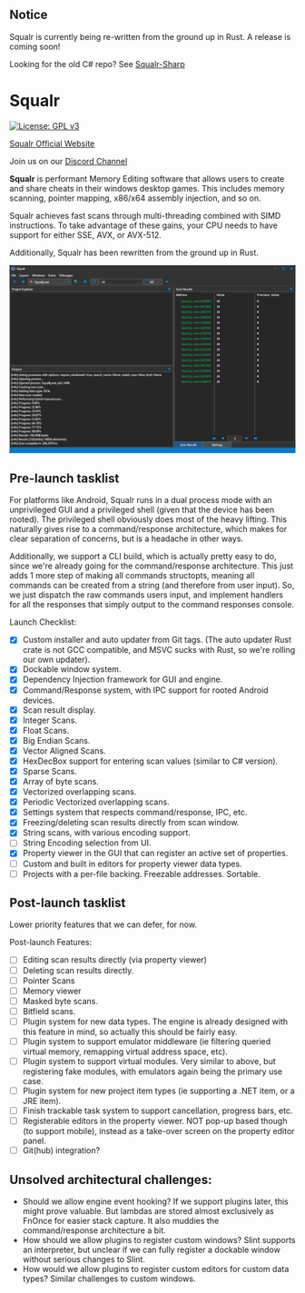## Notice

Squalr is currently being re-written from the ground up in Rust. A release is coming soon!

Looking for the old C# repo? See [Squalr-Sharp](https://github.com/Squalr/Squalr-Sharp)

# Squalr

[![License: GPL v3](https://img.shields.io/badge/License-GPL%20v3-blue.svg)](http://www.gnu.org/licenses/gpl-3.0)

[Squalr Official Website](https://www.squalr.com)

Join us on our [Discord Channel](https://discord.gg/Pq2msTx)

**Squalr** is performant Memory Editing software that allows users to create and share cheats in their windows desktop games. This includes memory scanning, pointer mapping, x86/x64 assembly injection, and so on.

Squalr achieves fast scans through multi-threading combined with SIMD instructions. To take advantage of these gains, your CPU needs to have support for either SSE, AVX, or AVX-512.

Additionally, Squalr has been rewritten from the ground up in Rust.

![SqualrGUI](docs/Squalr.png)

## Pre-launch tasklist
For platforms like Android, Squalr runs in a dual process mode with an unprivileged GUI and a privileged shell (given that the device has been rooted). The privileged shell obviously does most of the heavy lifting. This naturally gives rise to a command/response architecture, which makes for clear separation of concerns, but is a headache in other ways.

Additionally, we support a CLI build, which is actually pretty easy to do, since we're already going for the command/response architecture. This just adds 1 more step of making all commands structopts, meaning all commands can be created from a string (and therefore from user input). So, we just dispatch the raw commands users input, and implement handlers for all the responses that simply output to the command responses console.

Launch Checklist:
- [X] Custom installer and auto updater from Git tags. (The auto updater Rust crate is not GCC compatible, and MSVC sucks with Rust, so we're rolling our own updater).
- [X] Dockable window system.
- [X] Dependency Injection framework for GUI and engine.
- [X] Command/Response system, with IPC support for rooted Android devices.
- [X] Scan result display.
- [X] Integer Scans.
- [X] Float Scans.
- [X] Big Endian Scans.
- [X] Vector Aligned Scans.
- [X] HexDecBox support for entering scan values (similar to C# version).
- [X] Sparse Scans.
- [X] Array of byte scans.
- [X] Vectorized overlapping scans.
- [X] Periodic Vectorized overlapping scans.
- [X] Settings system that respects command/response, IPC, etc.
- [X] Freezing/deleting scan results directly from scan window.
- [X] String scans, with various encoding support.
- [ ] String Encoding selection from UI.
- [X] Property viewer in the GUI that can register an active set of properties.
- [ ] Custom and built in editors for property viewer data types.
- [ ] Projects with a per-file backing. Freezable addresses. Sortable.

## Post-launch tasklist
Lower priority features that we can defer, for now.

Post-launch Features:
- [ ] Editing scan results directly (via property viewer)
- [ ] Deleting scan results directly.
- [ ] Pointer Scans
- [ ] Memory viewer
- [ ] Masked byte scans.
- [ ] Bitfield scans.
- [ ] Plugin system for new data types. The engine is already designed with this feature in mind, so actually this should be fairly easy.
- [ ] Plugin system to support emulator middleware (ie filtering queried virtual memory, remapping virtual address space, etc).
- [ ] Plugin system to support virtual modules. Very similar to above, but registering fake modules, with emulators again being the primary use case.
- [ ] Plugin system for new project item types (ie supporting a .NET item, or a JRE item).
- [ ] Finish trackable task system to support cancellation, progress bars, etc.
- [ ] Registerable editors in the property viewer. NOT pop-up based though (to support mobile), instead as a take-over screen on the property editor panel.
- [ ] Git(hub) integration?

## Unsolved architectural challenges:
- Should we allow engine event hooking? If we support plugins later, this might prove valuable. But lambdas are stored almost exclusively as FnOnce for easier stack capture. It also muddies the command/response architecture a bit.
- How should we allow plugins to register custom windows? Slint supports an interpreter, but unclear if we can fully register a dockable window without serious changes to Slint.
- How would we allow plugins to register custom editors for custom data types? Similar challenges to custom windows.
